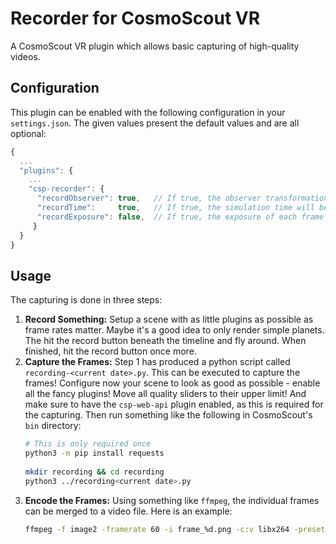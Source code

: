 # Recorder for CosmoScout VR

A CosmoScout VR plugin which allows basic capturing of high-quality videos.

## Configuration

This plugin can be enabled with the following configuration in your `settings.json`.
The given values present the default values and are all optional:

```javascript
{
  ...
  "plugins": {
    ...
    "csp-recorder": {
      "recordObserver": true,   // If true, the observer transformation will be recorded for each frame.
      "recordTime":     true,   // If true, the simulation time will be recorded for each frame.
      "recordExposure": false,  // If true, the exposure of each frame will be recorded. Requires HDR mode.
     }
  }
}
```

## Usage

The capturing is done in three steps:
1. **Record Something:** Setup a scene with as little plugins as possible as frame rates matter.
Maybe it's a good idea to only render simple planets.
The hit the record button beneath the timeline and fly around.
When finished, hit the record button once more.
2. **Capture the Frames:** Step 1 has produced a python script called `recording-<current date>.py`.
This can be executed to capture the frames!
Configure now your scene to look as good as possible - enable all the fancy plugins!
Move all quality sliders to their upper limit!
And make sure to have the `csp-web-api` plugin enabled, as this is required for the capturing.
Then run something like the following in CosmoScout's `bin` directory:
   ```bash
   # This is only required once
   python3 -m pip install requests
 
   mkdir recording && cd recording
   python3 ../recording<current date>.py
   ```
3. **Encode the Frames:** Using something like `ffmpeg`, the individual frames can be merged to a video file.
Here is an example:
   ```bash
   ffmpeg -f image2 -framerate 60 -i frame_%d.png -c:v libx264 -preset veryslow  -qp 8 -pix_fmt yuv420p recording.mp4
   ```

